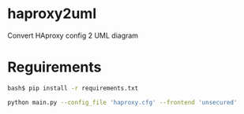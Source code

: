 # haproxy2uml
Convert HAproxy config 2 UML diagram

# Reguirements
```bash
bash$ pip install -r requirements.txt
```
```bash
python main.py --config_file 'haproxy.cfg' --frontend 'unsecured'
```